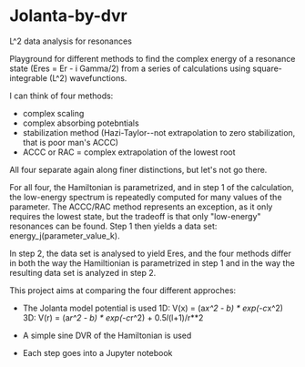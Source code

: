 # Jolanta-by-dvr
L^2 data analysis for resonances

Playground for different methods to find the complex energy of a resonance state (Eres = Er - i Gamma/2) from a series of calculations using square-integrable (L^2) wavefunctions.

I can think of four methods:
- complex scaling
- complex absorbing potebntials
- stabilization method (Hazi-Taylor--not extrapolation to zero stabilization, that is poor man's ACCC)
- ACCC or RAC = complex extrapolation of the lowest root

All four separate again along finer distinctions, but let's not go there.

For all four, the Hamiltonian is parametrized, and in step 1 of the calculation, the low-energy spectrum is repeatedly computed for many values of the parameter. The ACCC/RAC method represents an exception, as it only requires the lowest state, but the tradeoff is that only "low-energy" resonances can be found. Step 1 then yields a data set: energy_j(parameter_value_k).

In step 2, the data set is analysed to yield Eres, and the four methods differ in both the way the Hamiltionian is parametrized in step 1 and in the way the resulting data set is analyzed in step 2.

This project aims at comparing the four different approches:

- The Jolanta model potential is used
  1D:  V(x) = (a*x^2 - b) * exp(-c*x^2)
  3D:  V(r) = (a*r^2 - b) * exp(-c*r^2) + 0.5*l*(l+1)/r**2

- A simple sine DVR of the Hamiltonian is used

- Each step goes into a Jupyter notebook
